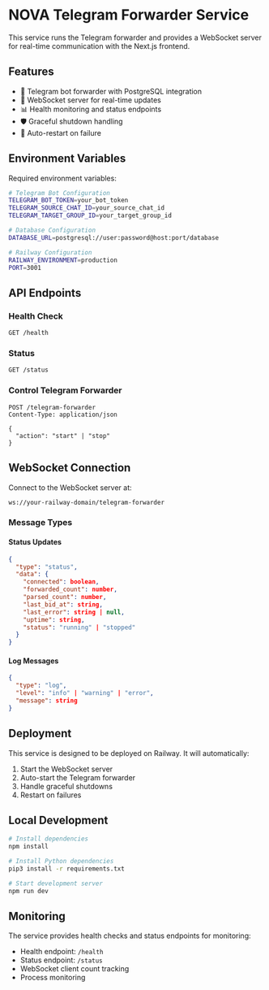 # NOVA Telegram Forwarder Service

This service runs the Telegram forwarder and provides a WebSocket server for real-time communication with the Next.js frontend.

## Features

- 🚀 Telegram bot forwarder with PostgreSQL integration
- 🔌 WebSocket server for real-time updates
- 📊 Health monitoring and status endpoints
- 🛡️ Graceful shutdown handling
- 🔄 Auto-restart on failure

## Environment Variables

Required environment variables:

```bash
# Telegram Bot Configuration
TELEGRAM_BOT_TOKEN=your_bot_token
TELEGRAM_SOURCE_CHAT_ID=your_source_chat_id
TELEGRAM_TARGET_GROUP_ID=your_target_group_id

# Database Configuration
DATABASE_URL=postgresql://user:password@host:port/database

# Railway Configuration
RAILWAY_ENVIRONMENT=production
PORT=3001
```

## API Endpoints

### Health Check
```
GET /health
```

### Status
```
GET /status
```

### Control Telegram Forwarder
```
POST /telegram-forwarder
Content-Type: application/json

{
  "action": "start" | "stop"
}
```

## WebSocket Connection

Connect to the WebSocket server at:
```
ws://your-railway-domain/telegram-forwarder
```

### Message Types

#### Status Updates
```json
{
  "type": "status",
  "data": {
    "connected": boolean,
    "forwarded_count": number,
    "parsed_count": number,
    "last_bid_at": string,
    "last_error": string | null,
    "uptime": string,
    "status": "running" | "stopped"
  }
}
```

#### Log Messages
```json
{
  "type": "log",
  "level": "info" | "warning" | "error",
  "message": string
}
```

## Deployment

This service is designed to be deployed on Railway. It will automatically:

1. Start the WebSocket server
2. Auto-start the Telegram forwarder
3. Handle graceful shutdowns
4. Restart on failures

## Local Development

```bash
# Install dependencies
npm install

# Install Python dependencies
pip3 install -r requirements.txt

# Start development server
npm run dev
```

## Monitoring

The service provides health checks and status endpoints for monitoring:

- Health endpoint: `/health`
- Status endpoint: `/status`
- WebSocket client count tracking
- Process monitoring

